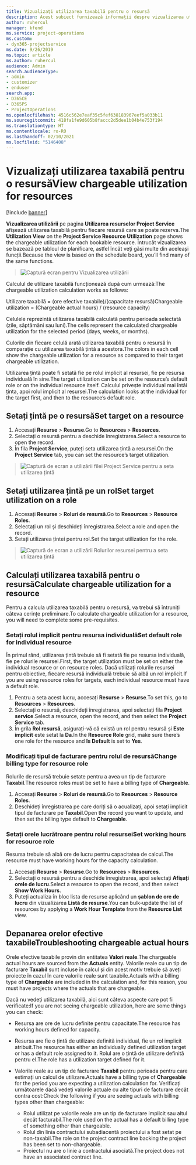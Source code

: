 ```yaml
---
title: Vizualizați utilizarea taxabilă pentru o resursă
description: Acest subiect furnizează informații despre vizualizarea utilizării resurselor.
author: ruhercul
manager: kfend
ms.service: project-operations
ms.custom:
- dyn365-projectservice
ms.date: 9/26/2019
ms.topic: article
ms.author: ruhercul
audience: Admin
search.audienceType:
- admin
- customizer
- enduser
search.app:
- D365CE
- D365PS
- ProjectOperations
ms.openlocfilehash: 4516c562e7eaf35c5fef638183967eef5a033b11
ms.sourcegitcommit: 418fa1fe9d605b8faccc2d5dee1b04b4e753f194
ms.translationtype: HT
ms.contentlocale: ro-RO
ms.lasthandoff: 02/10/2021
ms.locfileid: "5146408"
---
```

# <a name="view-chargeable-utilization-for-resources"></a><span data-ttu-id="40fa2-103">Vizualizați utilizarea taxabilă pentru o resursă</span><span class="sxs-lookup"><span data-stu-id="40fa2-103">View chargeable utilization for resources</span></span>

[!include [banner](../includes/psa-now-project-operations.md)]
 
<span data-ttu-id="40fa2-104">**Vizualizarea utilizării** pe pagina **Utilizarea resurselor Project Service** afișează utilizarea taxabilă pentru fiecare resursă care se poate rezerva.</span><span class="sxs-lookup"><span data-stu-id="40fa2-104">The **Utilization View** on the **Project Service Resource Utilization** page shows the chargeable utilization for each bookable resource.</span></span> <span data-ttu-id="40fa2-105">Întrucât vizualizarea se bazează pe tabloul de planificare, astfel încât veți găsi multe din aceleași funcții.</span><span class="sxs-lookup"><span data-stu-id="40fa2-105">Because the view is based on the schedule board, you’ll find many of the same functions.</span></span>

> ![Captură ecran pentru Vizualizarea utilizării](media/FAQ-utilization-1.png)
 

<span data-ttu-id="40fa2-107">Calculul de utilizare taxabilă funcționează după cum urmează:</span><span class="sxs-lookup"><span data-stu-id="40fa2-107">The chargeable utilization calculation works as follows:</span></span>

   <span data-ttu-id="40fa2-108">Utilizare taxabilă = (ore efective taxabile)/(capacitate resursă)</span><span class="sxs-lookup"><span data-stu-id="40fa2-108">Chargeable utilization = (Chargeable actual hours) / (resource capacity)</span></span>

<span data-ttu-id="40fa2-109">Celulele reprezintă utilizarea taxabilă calculată pentru perioada selectată (zile, săptămâni sau luni).</span><span class="sxs-lookup"><span data-stu-id="40fa2-109">The cells represent the calculated chargeable utilization for the selected period (days, weeks, or months).</span></span>

<span data-ttu-id="40fa2-110">Culorile din fiecare celulă arată utilizarea taxabilă pentru o resursă în comparație cu utilizarea taxabilă țintă a acestora.</span><span class="sxs-lookup"><span data-stu-id="40fa2-110">The colors in each cell show the chargeable utilization for a resource as compared to their target chargeable utilization.</span></span> 

<span data-ttu-id="40fa2-111">Utilizarea țintă poate fi setată fie pe rolul implicit al resursei, fie pe resursa individuală în sine.</span><span class="sxs-lookup"><span data-stu-id="40fa2-111">The target utilization can be set on the resource’s default role or on the individual resource itself.</span></span> <span data-ttu-id="40fa2-112">Calculul privește individual mai întâi ținta, apoi rolul implicit al resursei.</span><span class="sxs-lookup"><span data-stu-id="40fa2-112">The calculation looks at the individual for the target first, and then to the resource’s default role.</span></span>

## <a name="set-target-on-a-resource"></a><span data-ttu-id="40fa2-113">Setați țintă pe o resursă</span><span class="sxs-lookup"><span data-stu-id="40fa2-113">Set target on a resource</span></span>

1. <span data-ttu-id="40fa2-114">Accesați **Resurse** \> **Resurse**.</span><span class="sxs-lookup"><span data-stu-id="40fa2-114">Go to **Resources** \> **Resources**.</span></span> 
2. <span data-ttu-id="40fa2-115">Selectați o resursă pentru a deschide înregistrarea.</span><span class="sxs-lookup"><span data-stu-id="40fa2-115">Select a resource to open the record.</span></span> 
3. <span data-ttu-id="40fa2-116">În fila **Project Service**, puteți seta utilizarea țintă a resursei.</span><span class="sxs-lookup"><span data-stu-id="40fa2-116">On the **Project Service** tab, you can set the resource’s target utilization.</span></span>

> ![Captură de ecran a utilizării filei Project Service pentru a seta utilizarea țintă](media/FAQ-utilization-2.png)
 
## <a name="set-target-utilization-on-a-role"></a><span data-ttu-id="40fa2-118">Setați utilizarea țintă pe un rol</span><span class="sxs-lookup"><span data-stu-id="40fa2-118">Set target utilization on a role</span></span>

1. <span data-ttu-id="40fa2-119">Accesați **Resurse** \> **Roluri de resursă**.</span><span class="sxs-lookup"><span data-stu-id="40fa2-119">Go to **Resources** \> **Resource Roles**.</span></span> 
2. <span data-ttu-id="40fa2-120">Selectați un rol și deschideți înregistrarea.</span><span class="sxs-lookup"><span data-stu-id="40fa2-120">Select a role and open the record.</span></span> 
3. <span data-ttu-id="40fa2-121">Setați utilizarea țintei pentru rol.</span><span class="sxs-lookup"><span data-stu-id="40fa2-121">Set the target utilization for the role.</span></span>

> ![Captură de ecran a utilizării Rolurilor resursei pentru a seta utilizarea țintă](media/FAQ-utilization-3.png)
 
## <a name="calculate-chargeable-utilization-for-a-resource"></a><span data-ttu-id="40fa2-123">Calculați utilizarea taxabilă pentru o resursă</span><span class="sxs-lookup"><span data-stu-id="40fa2-123">Calculate chargeable utilization for a resource</span></span>

<span data-ttu-id="40fa2-124">Pentru a calcula utilizarea taxabilă pentru o resursă, va trebui să întruniți câteva cerințe preliminare.</span><span class="sxs-lookup"><span data-stu-id="40fa2-124">To calculate chargeable utilization for a resource, you will need to complete some pre-requisites.</span></span> 

### <a name="set-default-role-for-individual-resource"></a><span data-ttu-id="40fa2-125">Setați rolul implicit pentru resursa individuală</span><span class="sxs-lookup"><span data-stu-id="40fa2-125">Set default role for individual resource</span></span>

<span data-ttu-id="40fa2-126">În primul rând, utilizarea țintă trebuie să fi setată fie pe resursa individuală, fie pe rolurile resursei.</span><span class="sxs-lookup"><span data-stu-id="40fa2-126">First, the target utilization must be set on either the individual resource or on resource roles.</span></span> <span data-ttu-id="40fa2-127">Dacă utilizați rolurile resursei pentru obiective, fiecare resursă individuală trebuie să aibă un rol implicit.</span><span class="sxs-lookup"><span data-stu-id="40fa2-127">If you are using resource roles for targets, each individual resource must have a default role.</span></span> 

1. <span data-ttu-id="40fa2-128">Pentru a seta acest lucru, accesați **Resurse** \> **Resurse**.</span><span class="sxs-lookup"><span data-stu-id="40fa2-128">To set this, go to **Resources** \> **Resources**.</span></span> 
2. <span data-ttu-id="40fa2-129">Selectați o resursă, deschideți înregistrarea, apoi selectați fila **Project service**.</span><span class="sxs-lookup"><span data-stu-id="40fa2-129">Select a resource, open the record, and then select the **Project Service** tab.</span></span> 
3. <span data-ttu-id="40fa2-130">În grila **Rol resursă**, asigurați-vă că există un rol pentru resursă și **Este implicit** este setat la **Da**.</span><span class="sxs-lookup"><span data-stu-id="40fa2-130">In the **Resource Role** grid, make sure there’s one role for the resource and **Is Default** is set to **Yes**.</span></span>
 
### <a name="change-billing-type-for-resource-role"></a><span data-ttu-id="40fa2-131">Modificați tipul de facturare pentru rolul de resursă</span><span class="sxs-lookup"><span data-stu-id="40fa2-131">Change billing type for resource role</span></span>

<span data-ttu-id="40fa2-132">Rolurile de resursă trebuie setate pentru a avea un tip de facturare **Taxabil**.</span><span class="sxs-lookup"><span data-stu-id="40fa2-132">The resource roles must be set to have a billing type of **Chargeable**.</span></span> 

1. <span data-ttu-id="40fa2-133">Accesați **Resurse** \> **Roluri de resursă**.</span><span class="sxs-lookup"><span data-stu-id="40fa2-133">Go to **Resources** \> **Resource Roles**.</span></span> 
2. <span data-ttu-id="40fa2-134">Deschideți înregistrarea pe care doriți să o acualizați, apoi setați implicit tipul de facturare pe **Taxabil**.</span><span class="sxs-lookup"><span data-stu-id="40fa2-134">Open the record you want to update, and then set the billing type default to **Chargeable**.</span></span>

### <a name="set-working-hours-for-resource-role"></a><span data-ttu-id="40fa2-135">Setați orele lucrătroare pentru rolul resursei</span><span class="sxs-lookup"><span data-stu-id="40fa2-135">Set working hours for resource role</span></span>
 
<span data-ttu-id="40fa2-136">Resursa trebuie să aibă ore de lucru pentru capacitatea de calcul.</span><span class="sxs-lookup"><span data-stu-id="40fa2-136">The resource must have working hours for the capacity calculation.</span></span> 

1. <span data-ttu-id="40fa2-137">Accesați **Resurse** \> **Resurse**.</span><span class="sxs-lookup"><span data-stu-id="40fa2-137">Go to **Resources** \> **Resources**.</span></span> 
2. <span data-ttu-id="40fa2-138">Selectați o resursă pentru a deschide înregistrarea, apoi selectați **Afișați orele de lucru**.</span><span class="sxs-lookup"><span data-stu-id="40fa2-138">Select a resource to open the record, and then select **Show Work Hours**.</span></span> 
3. <span data-ttu-id="40fa2-139">Puteți actualiza în bloc lista de resurse aplicând un **șablon de ore de lucru** din vizualizarea **Listă de resurse**.</span><span class="sxs-lookup"><span data-stu-id="40fa2-139">You can bulk-update the list of resources by applying a **Work Hour Template** from the **Resource List** view.</span></span>

## <a name="troubleshooting-chargeable-actual-hours"></a><span data-ttu-id="40fa2-140">Depanarea orelor efective taxabile</span><span class="sxs-lookup"><span data-stu-id="40fa2-140">Troubleshooting chargeable actual hours</span></span>

<span data-ttu-id="40fa2-141">Orele efective taxabile provin din entitatea **Valori reale**.</span><span class="sxs-lookup"><span data-stu-id="40fa2-141">The chargeable actual hours are sourced from the **Actuals** entity.</span></span> <span data-ttu-id="40fa2-142">Valorile reale cu un tip de facturare **Taxabil** sunt incluse în calcul și din acest motiv trebuie să aveți proiecte în cazul în care valorile reale sunt taxabile.</span><span class="sxs-lookup"><span data-stu-id="40fa2-142">Actuals with a billing type of **Chargeable** are included in the calculation and, for this reason, you must have projects where the actuals that are chargeable.</span></span>

<span data-ttu-id="40fa2-143">Dacă nu vedeți utilizarea taxabilă, aici sunt câteva aspecte care pot fi verificate:</span><span class="sxs-lookup"><span data-stu-id="40fa2-143">If you are not seeing chargeable utilization, here are some things you can check:</span></span>

- <span data-ttu-id="40fa2-144">Resursa are ore de lucru definite pentru capacitate.</span><span class="sxs-lookup"><span data-stu-id="40fa2-144">The resource has working hours defined for capacity.</span></span>
- <span data-ttu-id="40fa2-145">Resursa are fie o țintă de utilizare definită individual, fie un rol implicit atribuit.</span><span class="sxs-lookup"><span data-stu-id="40fa2-145">The resource has either an individually defined utilization target or has a default role assigned to it.</span></span> <span data-ttu-id="40fa2-146">Rolul are o țintă de utilizare definită pentru el.</span><span class="sxs-lookup"><span data-stu-id="40fa2-146">The role has a utilization target defined for it.</span></span>
- <span data-ttu-id="40fa2-147">Valorile reale au un tip de facturare **Taxabil** pentru perioada pentru care estimați un calcul de utilizare.</span><span class="sxs-lookup"><span data-stu-id="40fa2-147">Actuals have a billing type of **Chargeable** for the period you are expecting a utilization calculation for.</span></span> <span data-ttu-id="40fa2-148">Verificați următoarele dacă vedeți valorile actuale cu alte tipuri de facturare decât contra cost:</span><span class="sxs-lookup"><span data-stu-id="40fa2-148">Check the following if you are seeing actuals with billing types other than chargeable:</span></span>

  - <span data-ttu-id="40fa2-149">Rolul utilizat pe valorile reale are un tip de facturare implicit sau altul decât facturabil.</span><span class="sxs-lookup"><span data-stu-id="40fa2-149">The role used on the actual has a default billing type of something other than chargeable.</span></span>
  - <span data-ttu-id="40fa2-150">Rolul din linia contractului subadiacentă proiectului a fost setat pe non-taxabil.</span><span class="sxs-lookup"><span data-stu-id="40fa2-150">The role on the project contract line backing the project has been set to non-chargeable.</span></span>
  - <span data-ttu-id="40fa2-151">Proiectul nu are o linie a contractului asociată.</span><span class="sxs-lookup"><span data-stu-id="40fa2-151">The project does not have an associated contract line.</span></span>

